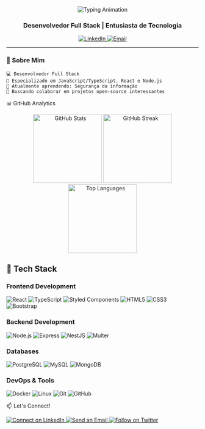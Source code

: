 

<div align="center"> <img src="https://readme-typing-svg.demolab.com?font=Fira+Code&weight=600&size=26&duration=4000&pause=1000&color=7E3ACE&center=true&vCenter=true&width=500&lines=Hi%2C+I'm+Neto+%F0%9F%91%8B;Full+Stack+Developer;Open-Source+Contributor;Tech+Innovator" alt="Typing Animation" /> </div>


<h3 align="center">Desenvolvedor Full Stack | Entusiasta de Tecnologia</h3>

<p align="center">
  <a href="https://www.linkedin.com/in/picilianovasconcelos/" target="_blank">
    <img src="https://img.shields.io/badge/LinkedIn-0077B5?style=for-the-badge&logo=linkedin&logoColor=white" alt="LinkedIn">
  </a>
  <a href="mailto:picilianovasconcelos@gmail.com">
    <img src="https://img.shields.io/badge/Email-D14836?style=for-the-badge&logo=gmail&logoColor=white" alt="Email">
  </a>
</p>


---

### 🚀 Sobre Mim

```text
💻 Desenvolvedor Full Stack
🎯 Especializado em JavaScript/TypeScript, React e Node.js
🌱 Atualmente aprendendo: Segurança da informação
🔭 Buscando colaborar em projetos open-source interessantes
```
📊 GitHub Analytics
<div align="center"> <img height="180em" src="https://github-readme-stats.vercel.app/api?username=piciliano&show_icons=true&theme=radical&include_all_commits=true&count_private=true" alt="GitHub Stats" /> <img height="180em" src="https://github-readme-streak-stats.herokuapp.com/?user=piciliano&theme=radical" alt="GitHub Streak" /> <img height="180em" src="https://github-readme-stats.vercel.app/api/top-langs/?username=piciliano&layout=compact&theme=radical" alt="Top Languages" /> </div>

## 🔧 Tech Stack

### **Frontend Development**
<p align="left">
  <img alt="React" src="https://img.shields.io/badge/-React-61DAFB?style=flat-square&logo=react&logoColor=black" />
  <img alt="TypeScript" src="https://img.shields.io/badge/-TypeScript-3178C6?style=flat-square&logo=typescript&logoColor=white" />
  <img alt="Styled Components" src="https://img.shields.io/badge/-Styled%20Components-DB7093?style=flat-square&logo=styled-components&logoColor=white" />
  <img alt="HTML5" src="https://img.shields.io/badge/-HTML5-E34F26?style=flat-square&logo=html5&logoColor=white" />
  <img alt="CSS3" src="https://img.shields.io/badge/-CSS3-1572B6?style=flat-square&logo=css3&logoColor=white" />
  <img alt="Bootstrap" src="https://img.shields.io/badge/-Bootstrap-563D7C?style=flat-square&logo=bootstrap&logoColor=white" />
</p>

### **Backend Development**
<p align="left">
  <img alt="Node.js" src="https://img.shields.io/badge/-Node.js-339933?style=flat-square&logo=node.js&logoColor=white" />
  <img alt="Express" src="https://img.shields.io/badge/-Express-000000?style=flat-square&logo=express&logoColor=white" />
  <img alt="NestJS" src="https://img.shields.io/badge/-NestJS-E0234E?style=flat-square&logo=nestjs&logoColor=white" />
  <img alt="Multer" src="https://img.shields.io/badge/-Multer-000000?style=flat-square&logo=multipart&logoColor=white" />
</p>

### **Databases**
<p align="left">
  <img alt="PostgreSQL" src="https://img.shields.io/badge/-PostgreSQL-4169E1?style=flat-square&logo=postgresql&logoColor=white" />
  <img alt="MySQL" src="https://img.shields.io/badge/-MySQL-4479A1?style=flat-square&logo=mysql&logoColor=white" />
  <img alt="MongoDB" src="https://img.shields.io/badge/-MongoDB-47A248?style=flat-square&logo=mongodb&logoColor=white" />
</p>

### **DevOps & Tools**
<p align="left">
  <img alt="Docker" src="https://img.shields.io/badge/-Docker-2496ED?style=flat-square&logo=docker&logoColor=white" />
  <img alt="Linux" src="https://img.shields.io/badge/-Linux-FCC624?style=flat-square&logo=linux&logoColor=black" />
  <img alt="Git" src="https://img.shields.io/badge/-Git-F05032?style=flat-square&logo=git&logoColor=white" />
  <img alt="GitHub" src="https://img.shields.io/badge/-GitHub-181717?style=flat-square&logo=github&logoColor=white" />
</p>

📫 Let's Connect!
<div align="start"> <a href="https://www.linkedin.com/in/picilianovasconcelos/" target="_blank" rel="noopener noreferrer"> <img src="https://img.shields.io/badge/LinkedIn-0077B5?style=for-the-badge&logo=linkedin&logoColor=white" alt="Connect on LinkedIn" /> </a> <a href="picilianovasconcelos@gmail.com" target="_blank" rel="noopener noreferrer"> <img src="https://img.shields.io/badge/Gmail-D14836?style=for-the-badge&logo=gmail&logoColor=white" alt="Send an Email" /> </a> <a href="https://twitter.com/yourusername" target="_blank" rel="noopener noreferrer"> <img src="https://img.shields.io/badge/Twitter-1DA1F2?style=for-the-badge&logo=twitter&logoColor=white" alt="Follow on Twitter" /> </a> </div>

